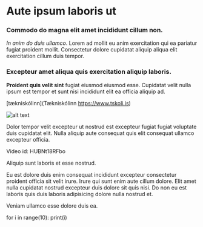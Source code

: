 # Aute ipsum laboris ut

### Commodo do magna elit amet incididunt cillum non.

_In anim do duis ullamco_. Lorem ad mollit eu anim exercitation qui ea pariatur fugiat proident mollit. Consectetur dolore cupidatat aliquip aliqua elit exercitation cillum duis tempor.

### Excepteur amet aliqua quis exercitation aliquip laboris. 

**Proident quis velit sint** fugiat eiusmod eiusmod esse. Cupidatat velit nulla ipsum est tempor et sunt nisi incididunt elit ea officia aliquip ad. 

[tækniskólinn](Tækniskólinn https://www.tskoli.is)

![alt text](https://tskoli.is/wp-content/uploads/2017/07/Tækniskólinn.Háteigsvegi-1-768x463.jpg)

Dolor tempor velit excepteur ut nostrud est excepteur fugiat fugiat voluptate duis cupidatat elit. Nulla aliquip aute consequat quis elit consequat ullamco excepteur officia.

Video id: HUBNt18RFbo

Aliquip sunt laboris et esse nostrud. 

Eu est dolore duis enim consequat incididunt excepteur consectetur proident officia sit velit irure. Irure qui sunt enim aute cillum dolore. Elit amet nulla cupidatat nostrud excepteur duis dolore sit quis nisi. Do non eu est laboris quis duis laboris adipisicing dolore nulla nostrud et. 

Veniam ullamco esse dolore duis ea.

for i in range(10):
    print(i)
